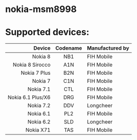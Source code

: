 # nokia-msm8998

# Supported devices:

| Device                   | Codename | Manufactured by |
| ------------------------:|:--------:|:--------------- |
| Nokia 8                  | NB1      | FIH Mobile      |
| Nokia 8 Sirocco          | A1N      | FIH Mobile      |
| Nokia 7 Plus             | B2N      | FIH Mobile      |
| Nokia 7                  | C1N      | FIH Mobile      |
| Nokia 7.1                | CTL      | FIH Mobile      |
| Nokia 6.1 Plus/X6        | DRG      | FIH Mobile      |
| Nokia 7.2                | DDV      | Longcheer       |
| Nokia 6.1                | PL2      | FIH Mobile      |
| Nokia 6.2                | SLD      | Longcheer       |
| Nokia X71                | TAS      | FIH Mobile      |
